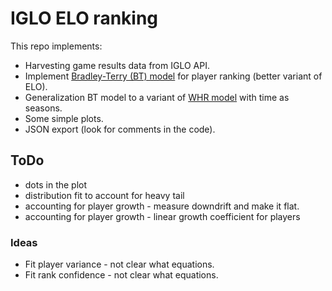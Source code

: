 # IGLO ELO ranking

This repo implements:

- Harvesting game results data from IGLO API.
- Implement [Bradley-Terry (BT) model](https://en.wikipedia.org/wiki/Bradley%E2%80%93Terry_model) for player ranking (better variant of ELO).
- Generalization BT model to a variant of [WHR model](https://www.remi-coulom.fr/WHR/) with time as seasons.
- Some simple plots.
- JSON export (look for comments in the code).

## ToDo

- dots in the plot
- distribution fit to account for heavy tail
- accounting for player growth - measure downdrift and make it flat.
- accounting for player growth - linear growth coefficient for players

### Ideas

- Fit player variance - not clear what equations.
- Fit rank confidence - not clear what equations.
